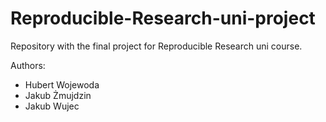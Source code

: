 # Reproducible-Research-uni-project
Repository with the final project for Reproducible Research uni course.

Authors:
- Hubert Wojewoda
- Jakub Żmujdzin
- Jakub Wujec

